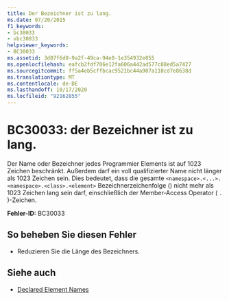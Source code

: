 ```yaml
---
title: Der Bezeichner ist zu lang.
ms.date: 07/20/2015
f1_keywords:
- bc30033
- vbc30033
helpviewer_keywords:
- BC30033
ms.assetid: 3d07f6d0-9a2f-49ca-94e8-1e354932e855
ms.openlocfilehash: eafcb2fdf706e12fa606a442ad577c88ed5a7427
ms.sourcegitcommit: ff5a4eb5cffbcac9521bc44a907a118cd7e8638d
ms.translationtype: MT
ms.contentlocale: de-DE
ms.lasthandoff: 10/17/2020
ms.locfileid: "92162855"
---
```

# <a name="bc30033-identifier-is-too-long"></a>BC30033: der Bezeichner ist zu lang.

Der Name oder Bezeichner jedes Programmier Elements ist auf 1023 Zeichen beschränkt. Außerdem darf ein voll qualifizierter Name nicht länger als 1023 Zeichen sein. Dies bedeutet, dass die gesamte `<namespace>.<...>.<namespace>.<class>.<element>` Bezeichnerzeichenfolge () nicht mehr als 1023 Zeichen lang sein darf, einschließlich der Member-Access Operator ( `.` )-Zeichen.

 **Fehler-ID:** BC30033

## <a name="to-correct-this-error"></a>So beheben Sie diesen Fehler

- Reduzieren Sie die Länge des Bezeichners.

## <a name="see-also"></a>Siehe auch

- [Declared Element Names](../../programming-guide/language-features/declared-elements/declared-element-names.md)
